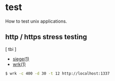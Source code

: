# test
How to test unix applications.

## http / https stress testing
[ tbi ]
- [siege(1)](http://linux.die.net/man/1/siege)
- [wrk(1)](https://github.com/wg/wrk)

```sh
$ wrk -c 400 -d 30 -t 12 http://localhost:1337
```
